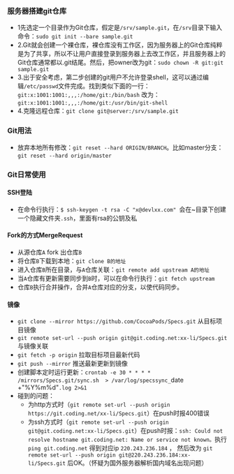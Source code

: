 ### 服务器搭建git仓库
- 1先选定一个目录作为Git仓库，假定是`/srv/sample.git`，在`/srv`目录下输入命令：`sudo git init --bare sample.git`
- 2.Git就会创建一个裸仓库，裸仓库没有工作区，因为服务器上的Git仓库纯粹是为了共享，所以不让用户直接登录到服务器上去改工作区，并且服务器上的Git仓库通常都以.git结尾。然后，把owner改为git：`sudo chown -R git:git sample.git`
- 3.出于安全考虑，第二步创建的git用户不允许登录shell，这可以通过编辑`/etc/passwd`文件完成。找到类似下面的一行：`git:x:1001:1001:,,,:/home/git:/bin/bash`   改为：`git:x:1001:1001:,,,:/home/git:/usr/bin/git-shell`
- 4.克隆远程仓库：`git clone git@server:/srv/sample.git`

### Git用法
- 放弃本地所有修改：`git reset --hard ORIGIN/BRANCH`。比如master分支：`git reset --hard origin/master`


### Git日常使用

#### SSH登陆
- 在命令行执行：`$ ssh-keygen -t rsa -C "x@devlxx.com" `会在~目录下创建一个隐藏文件夹`.ssh`，里面有rsa的公钥及私

#### Fork的方式MergeRequest
- 从源仓库`A` fork 出仓库`B`
- 将仓库`B`下载到本地：`git clone B的地址`
- 进入仓库`B`所在目录，与`A`仓库关联：`git remote add upstream A的地址`
- 当`A`仓库有更新需要同步到`B`时，可以在命令行执行：`git fetch upstream`
- 仓库`B`执行合并操作，合并`A`仓库对应的分支，以使代码同步。

#### 镜像 
- `git clone --mirror https://github.com/CocoaPods/Specs.git`    从目标项目镜像
- `git remote set-url --push origin git@git.coding.net:xx-li/Specs.git`   与镜像关联
- `git fetch -p origin`   拉取目标项目最新代码
- `git push --mirror`   推送最新更新到镜像
- 创建脚本定时运行更新：`crontab -e 30 * * * * /mirrors/Specs.git/sync.sh  > /var/log/specssync_`date +"\%Y\%m\%d"`.log 2>&1`
- 碰到的问题：
    + 为http方式时（`git remote set-url --push origin https://git.coding.net/xx-li/Specs.git`）在push时报400错误
    + 为ssh方式时（`git remote set-url --push origin git@git.coding.net:xx-li/Specs.git`）在push时报：`ssh: Could not resolve hostname git.coding.net: Name or service not known。`执行`ping git.coding.net` 得到对应ip `220.243.236.184` ， 然后改为 `git remote set-url --push origin git@220.243.236.184:xx-li/Specs.git` 后OK。（怀疑为国外服务器解析国内域名出现问题）
